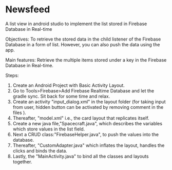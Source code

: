 # Newsfeed
A list view in android studio to implement the list stored in Firebase Database in Real-time

Objectives:
To retrieve the stored data in the child listener of the Firebase Database in a form of list.
However, you can also push the data using the app.

Main features:
Retrieve the multiple items stored under a key in the Firebase Database in Real-time.

Steps:
1. Create an Android Project with Basic Activity Layout.
2. Go to Tools>Firebase>Add Firebase Realtime Database and let the gradle sync. Sit back for some time and relax.
3. Create an activity "input_dialog.xml" in the layout folder (for taking input from user, hidden button can be 
activated by removing comment in the files ).
4. Thereafter, "model.xml" i.e., the card layout that replicates itself.
5. Create a new java file,"Spacecraft.java", which describes the variables which store values in the list field.
6. Next a CRUD class:"FirebaseHelper.java", to push the values into the database.
7. Thereafter, "CustomAdapter.java" which inflates the layout, handles the clicks and binds the data.
8. Lastly, the "MainActivity.java" to bind all the classes and layouts together.
